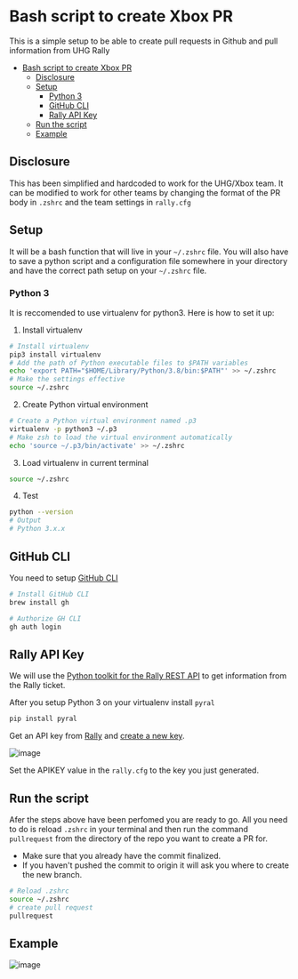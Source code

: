 # Bash script to create Xbox PR

This is a simple setup to be able to create pull requests in Github and pull information from UHG Rally

- [Bash script to create Xbox PR](#bash-script-to-create-xbox-pr)
    - [Disclosure](#disclosure)
    - [Setup](#setup)
        - [Python 3](#python-3)
        - [GitHub CLI](#github-cli)
        - [Rally API Key](#rally-api-key)
    - [Run the script](#run-the-script)
    - [Example](#example)


## Disclosure

This has been simplified and hardcoded to work for the UHG/Xbox team. It can be modified to work for other teams by changing the format of the PR body in `.zshrc` and the team settings in `rally.cfg`
## Setup

It will be a bash function that will live in your `~/.zshrc` file. You will also have to save a python script and a configuration file somewhere in your directory and have the correct path setup on your `~/.zshrc` file.

### Python 3

It is reccomended to use virtualenv for python3. Here is how to set it up:

1. Install virtualenv

```bash
# Install virtualenv
pip3 install virtualenv
# Add the path of Python executable files to $PATH variables
echo 'export PATH="$HOME/Library/Python/3.8/bin:$PATH"' >> ~/.zshrc
# Make the settings effective
source ~/.zshrc
```

2. Create Python virtual environment

```bash
# Create a Python virtual environment named .p3
virtualenv -p python3 ~/.p3
# Make zsh to load the virtual environment automatically
echo 'source ~/.p3/bin/activate' >> ~/.zshrc
```

3.  Load virtualenv in current terminal

```bash
source ~/.zshrc
```

4. Test

```bash
python --version
# Output
# Python 3.x.x
```

## GitHub CLI

You need to setup [GitHub CLI](https://cli.github.com/manual/)

```bash
# Install GitHub CLI
brew install gh

# Authorize GH CLI
gh auth login
```

## Rally API Key

We will use the [Python toolkit for the Rally REST API](https://github.com/RallyTools/RallyRestToolkitForPython) to get information from the Rally ticket.

After you setup Python 3 on your virtualenv install `pyral`

```bash
pip install pyral
```

Get an API key from [Rally](https://rally1.rallydev.com/login/accounts/index.html#/keys) and [create a new key](https://rally1.rallydev.com/login/accounts/index.html#/keys/new).

![image](https://user-images.githubusercontent.com/868520/230220816-b224d630-4b33-4266-b539-c05f080fee66.png)


Set the APIKEY value in the `rally.cfg` to the key you just generated.

## Run the script

Afer the steps above have been perfomed you are ready to go. All you need to do is reload `.zshrc` in your terminal and then run the command `pullrequest` from the directory of the repo you want to create a PR for. 
* Make sure that you already have the commit finalized. 
* If you haven't pushed the commit to origin it will ask you where to create the new branch.

```bash
# Reload .zshrc 
source ~/.zshrc
# create pull request
pullrequest
```

## Example

![image](https://user-images.githubusercontent.com/868520/230222041-54d8cee4-cd93-43cf-9174-de909f94dcdf.png)


